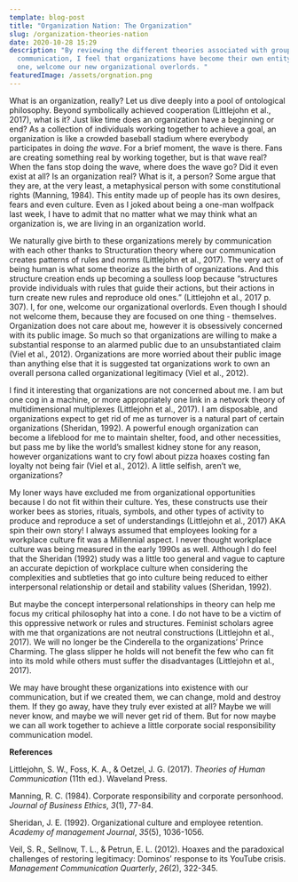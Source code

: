 ```yaml
---
template: blog-post
title: "Organization Nation: The Organization"
slug: /organization-theories-nation
date: 2020-10-28 15:29
description: "By reviewing the different theories associated with group
  communication, I feel that organizations have become their own entity. I, for
  one, welcome our new organizational overlords. "
featuredImage: /assets/orgnation.png
---
```

What is an organization, really? Let us dive deeply into a pool of ontological philosophy. Beyond symbolically achieved cooperation (Littlejohn et al., 2017), what is it? Just like time does an organization have a beginning or end? As a collection of individuals working together to achieve a goal, an organization is like a crowded baseball stadium where everybody participates in doing *the wave*. For a brief moment, the wave is there. Fans are creating something real by working together, but is that wave real? When the fans stop doing the wave, where does the wave go? Did it even exist at all? Is an organization real? What is it, a person? Some argue that they are, at the very least, a metaphysical person with some constitutional rights (Manning, 1984). This entity made up of people has its own desires, fears and even culture. Even as I joked about being a one-man wolfpack last week, I have to admit that no matter what we may think what an organization is, we are living in an organization world.

We naturally give birth to these organizations merely by communication with each other thanks to Structuration theory where our communication creates patterns of rules and norms (Littlejohn et al., 2017). The very act of being human is what some theorize as the birth of organizations. And this structure creation ends up becoming a soulless loop because “structures provide individuals with rules that guide their actions, but their actions in turn create new rules and reproduce old ones.” (Littlejohn et al., 2017 p. 307). I, for one, welcome our organizational overlords. Even though I should not welcome them, because they are focused on one thing - themselves. Organization does not care about me, however it is obsessively concerned with its public image. So much so that organizations are willing to make a substantial response to an alarmed public due to an unsubstantiated claim (Viel et al., 2012). Organizations are more worried about their public image than anything else that it is suggested tat organizations work to own an overall persona called organizational legitimacy (Viel et al., 2012).

I find it interesting that organizations are not concerned about me. I am but one cog in a machine, or more appropriately one link in a network theory of multidimensional multiplexes (Littlejohn et al., 2017). I am disposable, and organizations expect to get rid of me as turnover is a natural part of certain organizations (Sheridan, 1992). A powerful enough organization can become a lifeblood for me to maintain shelter, food, and other necessities, but pass me by like the world’s smallest kidney stone for any reason, however organizations want to cry fowl about pizza hoaxes costing fan loyalty not being fair (Viel et al., 2012). A little selfish, aren’t we, organizations?

My loner ways have excluded me from organizational opportunities because I do not fit within their culture. Yes, these constructs use their worker bees as stories, rituals, symbols, and other types of activity to produce and reproduce a set of understandings (Littlejohn et al., 2017) AKA spin their own story! I always assumed that employees looking for a workplace culture fit was a Millennial aspect. I never thought workplace culture was being measured in the early 1990s as well. Although I do feel that the Sheridan (1992) study was a little too general and vague to capture an accurate depiction of workplace culture when considering the complexities and subtleties that go into culture being reduced to either interpersonal relationship or detail and stability values (Sheridan, 1992).

But maybe the concept interpersonal relationships in theory can help me focus my critical philosophy hat into a cone. I do not have to be a victim of this oppressive network or rules and structures. Feminist scholars agree with me that organizations are not neutral constructions (Littlejohn et al., 2017). We will no longer be the Cinderella to the organizations’ Prince Charming. The glass slipper he holds will not benefit the few who can fit into its mold while others must suffer the disadvantages (Littlejohn et al., 2017).

We may have brought these organizations into existence with our communication, but if we created them, we can change, mold and destroy them. If they go away, have they truly ever existed at all? Maybe we will never know, and maybe we will never get rid of them. But for now maybe we can all work together to achieve a little corporate social responsibility communication model.

**References**

Littlejohn, S. W., Foss, K. A., & Oetzel, J. G. (2017). *Theories of Human Communication* (11th ed.). Waveland Press.

Manning, R. C. (1984). Corporate responsibility and corporate personhood. *Journal of Business Ethics*, *3*(1), 77-84.

Sheridan, J. E. (1992). Organizational culture and employee retention. *Academy of management Journal*, *35*(5), 1036-1056.

Veil, S. R., Sellnow, T. L., & Petrun, E. L. (2012). Hoaxes and the paradoxical challenges of restoring legitimacy: Dominos’ response to its YouTube crisis. *Management Communication Quarterly*, *26*(2), 322-345.